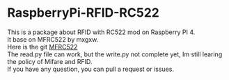 # RaspberryPi-RFID-RC522
This is a package about RFID with RC522 mod on Raspberry PI 4.  
It base on MFRC522 by mxgxw.  
Here is the git [MFRC522](https://github.com/mxgxw/MFRC522-python)  
The read.py file can work, but the write.py not complete yet, Im still learing the policy of Mifare and RFID.  
If you have any question, you can pull a request or issues.  

